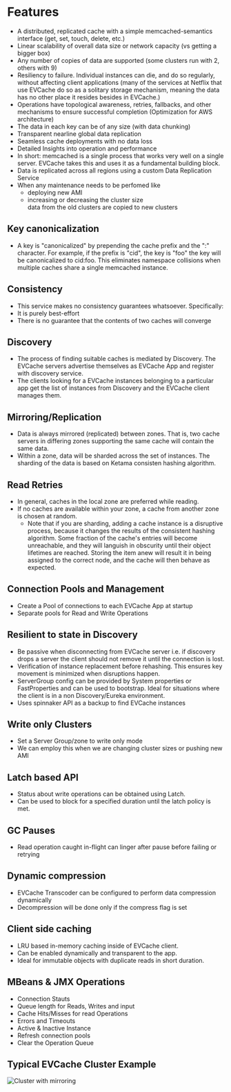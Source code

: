 # Features
- A distributed, replicated cache with a simple memcached-semantics interface (get, set, touch, delete, etc.)
- Linear scalability of overall data size or network capacity (vs getting a bigger box)
- Any number of copies of data are supported (some clusters run with 2, others with 9)
- Resiliency to failure. Individual instances can die, and do so regularly, without affecting client applications (many of the services at Netflix that use EVCache do so as a solitary storage mechanism, meaning the data has no other place it resides besides in EVCache.)
- Operations have topological awareness, retries, fallbacks, and other mechanisms to ensure successful completion (Optimization for AWS architecture)
- The data in each key can be of any size (with data chunking)
- Transparent nearline global data replication 
- Seamless cache deployments with no data loss
- Detailed Insights into operation and performance
- In short: memcached is a single process that works very well on a single server. EVCache takes this and uses it as a fundamental building block.
- Data is replicated across all regions using a custom Data Replication Service
- When any maintenance needs to be perfomed like
	- deploying new AMI
	- increasing or decreasing the cluster size <br>
data from the old clusters are copied to new clusters

## Key canonicalization
- A key is "canonicalized" by prepending the cache prefix and the ":" character. For example, if the prefix is "cid", the key is "foo" the key will be canonicalized to cid:foo. This eliminates namespace collisions when multiple caches share a single memcached instance.

## Consistency
- This service makes no consistency guarantees whatsoever. Specifically:
- It is purely best-effort
- There is no guarantee that the contents of two caches will converge

## Discovery
- The process of finding suitable caches is mediated by Discovery. The EVCache servers advertise themselves as EVCache App and register with discovery service. 
- The clients looking for a EVCache instances belonging to a particular app get the list of instances from Discovery and the EVCache client manages them.

## Mirroring/Replication
- Data is always mirrored (replicated) between zones. That is, two cache servers in differing zones supporting the same cache will contain the same data.
- Within a zone, data will be sharded across the set of instances. The sharding of the data is based on Ketama consisten hashing algorithm.

## Read Retries 
- In general, caches in the local zone are preferred while reading.
- If no caches are available within your zone, a cache from another zone is chosen at random.
	- Note that if you are sharding, adding a cache instance is a disruptive process, because it changes the results of the consistent hashing algorithm. Some fraction of the cache's entries will become unreachable, and they will languish in obscurity until their object lifetimes are reached. Storing the item anew will result it in being assigned to the correct node, and the cache will then behave as expected.


## Connection Pools and Management
- Create a Pool of connections to each EVCache App at startup
- Separate pools for Read and Write Operations

## Resilient to state in Discovery
- Be passive when disconnecting from EVCache server i.e. if discovery drops a server the client should not remove it until the connection is lost. 
- Verification of instance replacement before rehashing. This ensures key movement is minimized when disruptions happen.
- ServerGroup config can be provided by System properties or FastProperties and can be used to bootstrap. Ideal for situations where the client is in a non Discovery/Eureka environment.
- Uses spinnaker API as a backup to find EVCache instances

## Write only Clusters
- Set a Server Group/zone to write only mode
- We can employ this when we are changing cluster sizes or pushing new AMI

## Latch based API
- Status about write operations can be obtained using Latch.
- Can be used to block for a specified duration until the latch policy is met.

## GC Pauses
- Read operation caught in-flight can linger after pause before failing or retrying

## Dynamic compression
- EVCache Transcoder can be configured to perform data compression dynamically
- Decompression will be done only if the compress flag is set

## Client side caching
- LRU based in-memory caching inside of EVCache client.
- Can be enabled dynamically and transparent to the app. 
- Ideal for immutable objects with duplicate reads in short duration.

## MBeans & JMX Operations 
- Connection Stauts
- Queue length for Reads, Writes and input
- Cache Hits/Misses for read Operations
- Errors and Timeouts
- Active & Inactive Instance
- Refresh connection pools 
- Clear the Operation Queue

## Typical EVCache Cluster Example
![Cluster with mirroring](https://confluence.netflix.com/download/attachments/4235624/Example2_1.png?version=1&modificationDate=1317242053000&api=v2)

